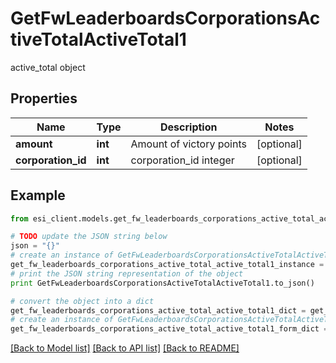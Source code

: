 # GetFwLeaderboardsCorporationsActiveTotalActiveTotal1

active_total object

## Properties

Name | Type | Description | Notes
------------ | ------------- | ------------- | -------------
**amount** | **int** | Amount of victory points | [optional] 
**corporation_id** | **int** | corporation_id integer | [optional] 

## Example

```python
from esi_client.models.get_fw_leaderboards_corporations_active_total_active_total1 import GetFwLeaderboardsCorporationsActiveTotalActiveTotal1

# TODO update the JSON string below
json = "{}"
# create an instance of GetFwLeaderboardsCorporationsActiveTotalActiveTotal1 from a JSON string
get_fw_leaderboards_corporations_active_total_active_total1_instance = GetFwLeaderboardsCorporationsActiveTotalActiveTotal1.from_json(json)
# print the JSON string representation of the object
print GetFwLeaderboardsCorporationsActiveTotalActiveTotal1.to_json()

# convert the object into a dict
get_fw_leaderboards_corporations_active_total_active_total1_dict = get_fw_leaderboards_corporations_active_total_active_total1_instance.to_dict()
# create an instance of GetFwLeaderboardsCorporationsActiveTotalActiveTotal1 from a dict
get_fw_leaderboards_corporations_active_total_active_total1_form_dict = get_fw_leaderboards_corporations_active_total_active_total1.from_dict(get_fw_leaderboards_corporations_active_total_active_total1_dict)
```
[[Back to Model list]](../README.md#documentation-for-models) [[Back to API list]](../README.md#documentation-for-api-endpoints) [[Back to README]](../README.md)


